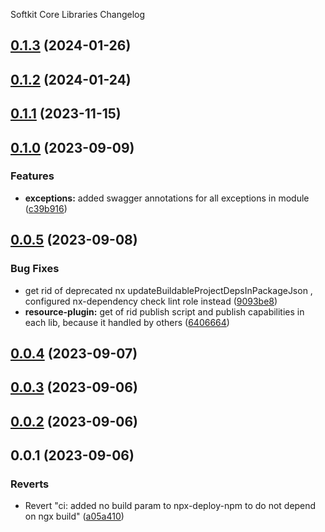 Softkit Core Libraries Changelog
## [0.1.3](https://github.com/softkitit/softkit-core/compare/config-0.1.2...config-0.1.3) (2024-01-26)

## [0.1.2](https://github.com/softkitit/softkit-core/compare/config-0.1.1...config-0.1.2) (2024-01-24)

## [0.1.1](https://github.com/softkitit/softkit-core/compare/config-0.1.0...config-0.1.1) (2023-11-15)

## [0.1.0](https://github.com/saas-buildkit/saas-buildkit-core/compare/config-0.0.5...config-0.1.0) (2023-09-09)


### Features

* **exceptions:** added swagger annotations for all exceptions in module ([c39b916](https://github.com/saas-buildkit/saas-buildkit-core/commit/c39b9160b7606d4c66dcb53fbb2b00beaa472959))

## [0.0.5](https://github.com/saas-buildkit/saas-buildkit-core/compare/config-0.0.4...config-0.0.5) (2023-09-08)


### Bug Fixes

* get rid of deprecated nx updateBuildableProjectDepsInPackageJson , configured nx-dependency check lint role instead ([9093be8](https://github.com/saas-buildkit/saas-buildkit-core/commit/9093be892fd5f71629a6c22388e12432dacefdec))
* **resource-plugin:** get of rid publish script and publish capabilities in each lib, because it handled by others ([6406664](https://github.com/saas-buildkit/saas-buildkit-core/commit/64066640d13cfc6bf4e16055349265015d7bcd12))

## [0.0.4](https://github.com/saas-buildkit/saas-buildkit-core/compare/config-0.0.3...config-0.0.4) (2023-09-07)

## [0.0.3](https://github.com/saas-buildkit/saas-buildkit-core/compare/config-0.0.2...config-0.0.3) (2023-09-06)

## [0.0.2](https://github.com/saas-buildkit/saas-buildkit-core/compare/config-0.0.1...config-0.0.2) (2023-09-06)

## 0.0.1 (2023-09-06)


### Reverts

* Revert "ci: added no build param to npx-deploy-npm to do not depend on ngx build" ([a05a410](https://github.com/saas-buildkit/saas-buildkit-core/commit/a05a41073965039dd9656840a80144dcd6b4e180))
